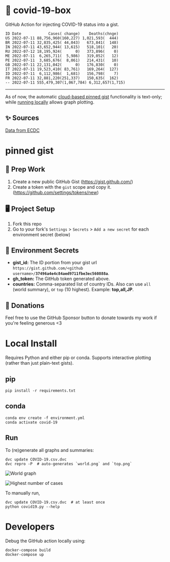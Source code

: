 # 🏥 covid-19-box

GitHub Action for injecting COVID-19 status into a gist.

```
ID Date            Cases( change)    Deaths(chnge)
US 2022-07-11 88,756,960(160,227) 1,021,593(  444)
BR 2022-07-11 32,835,425( 44,043)   673,841(  148)
IN 2022-07-11 43,652,944( 13,615)   518,101(   20)
RU 2022-07-12 18,195,924(      0)   373,896(    0)
ME 2022-07-11  6,265,711(  5,986)   319,052(   12)
PE 2022-07-11  3,685,676(  8,061)   214,431(   10)
GB 2022-07-11 22,131,042(      0)   176,830(    0)
IT 2022-07-11 19,523,410( 83,761)   169,264(  127)
ID 2022-07-11  6,112,986(  1,681)   156,798(    7)
FR 2022-07-11 32,881,220(251,337)   150,635(  162)
-- 2022-07-11 555,479,307(1,067,784) 6,312,657(1,715)
```

---

As of now, the automatic [cloud-based pinned gist](#pinned-gist) functionality is text-only;
while [running locally](#local-install) allows graph plotting.

## ✨ Sources

[Data from ECDC](https://www.ecdc.europa.eu/en/publications-data/download-todays-data-geographic-distribution-covid-19-cases-worldwide)

# pinned gist

## 🎒 Prep Work
1. Create a new public GitHub Gist (https://gist.github.com/)
1. Create a token with the `gist` scope and copy it. (https://github.com/settings/tokens/new)

## 🖥 Project Setup
1. Fork this repo
1. Go to your fork's `Settings` > `Secrets` > `Add a new secret` for each environment secret (below)

## 🤫 Environment Secrets
- **gist_id:** The ID portion from your gist url `https://gist.github.com/<github username>/`**`37496a4e4c84aed9711fbe3ec560888a`**.
- **gh_token:** The GitHub token generated above.
- **countries:** Comma-separated list of country IDs. Also can use `all` (world summary), or `top` (10 highest). Example: **top,all,JP**.

## 💸 Donations

Feel free to use the GitHub Sponsor button to donate towards my work if you're feeling generous <3

# Local Install

Requires Python and either pip or conda. Supports interactive plotting (rather than just plain-text gists).

## pip

```
pip install -r requirements.txt
```

## conda

```
conda env create -f environment.yml
conda activate covid-19
```

## Run

To (re)generate all graphs and summaries:

```
dvc update COVID-19.csv.dvc
dvc repro -P  # auto-generates `world.png` and `top.png`
```

![World graph](world.png)

![Highest number of cases](top.png)

To manually run,

```
dvc update COVID-19.csv.dvc  # at least once
python covid19.py --help
```

# Developers

Debug the GitHub action locally using:

```
docker-compose build
docker-compose up
```
